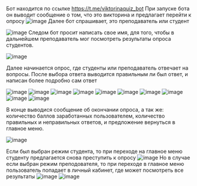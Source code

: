 Бот находится по ссылке https://t.me/viktorinaquiz_bot
При запуске бота он выводит сообщение о том, что это викторина и предлагает перейти к опросу
![image](https://user-images.githubusercontent.com/72448008/209996339-24ec3bcb-de2c-4158-ad2f-8647260dd717.png)
Далее бот спрашивает, это преподаватель или студент

![image](https://user-images.githubusercontent.com/72448008/209996396-f5e2a2b8-5c59-412e-bd0c-c3e562c55c71.png)
Следом бот просит написать свое имя, для того, чтобы в дальнейшем преподаватель мог посмотреть результаты опроса студентов.

![image](https://user-images.githubusercontent.com/72448008/209996428-fc7db2ef-22c0-46e3-bb25-cf82ae2dcee3.png)

Далее начинается опрос, где студенты или преподаватель отвечает на вопросы. После выбора ответа выводится правильным ли был  ответ, и написан более подробно сам ответ


![image](https://user-images.githubusercontent.com/72448008/209996486-d9c48bb5-f799-4b30-8467-dd347f015967.png)
![image](https://user-images.githubusercontent.com/72448008/209996502-433ce354-ea6d-4376-9cf5-261f2f79e0fc.png)
![image](https://user-images.githubusercontent.com/72448008/209996561-2d87e035-83fe-421e-bf43-9bfc796af194.png)
![image](https://user-images.githubusercontent.com/72448008/209996719-8806cfca-430a-4c3b-b7e9-33bad65f5553.png)
![image](https://user-images.githubusercontent.com/72448008/209996800-91a51ce4-8d1c-44e4-853b-28576a3d4d7f.png)
![image](https://user-images.githubusercontent.com/72448008/209996827-fd6f1ab3-7437-4252-9699-50893eaca1a3.png)
![image](https://user-images.githubusercontent.com/72448008/209996862-31c59801-9227-480d-b5cd-ad0b63357065.png)
![image](https://user-images.githubusercontent.com/72448008/209996893-d159516b-bbe9-43b3-97ba-a7e46048a0a3.png)
![image](https://user-images.githubusercontent.com/72448008/209996974-5ab07da0-6432-4fe9-8931-c66955bde2d8.png)
![image](https://user-images.githubusercontent.com/72448008/209996986-3f4f2d37-bce7-48eb-b94a-394bbd462c5d.png)

В конце выводися сообщение об окончании опроса, а так же: количество баллов заработанных пользователем, количество правильных и неправильных ответов, и предложение вернуться в главное меню.

![image](https://user-images.githubusercontent.com/72448008/209997058-2175ff54-8f10-4c08-94d1-53cde4f74223.png)

Если был выбран режим студента, то при переходе на главное меню студенту предлагается снова преступить к опросу
![image](https://user-images.githubusercontent.com/72448008/209997089-0a554a57-fa3d-46f1-acf7-01f96e9f94b0.png)
Но в случае если выбран режим преподователя, то при переходе в главное меню пользователь попадает в личный кабинет, где может посмотреть все результаты
![image](https://user-images.githubusercontent.com/72448008/209997572-6e6a3418-0e14-44f7-950c-7d56da645e4d.png)
![image](https://user-images.githubusercontent.com/72448008/210003820-476910fd-b8f9-489a-bc28-0d8b7749c6e4.png)


